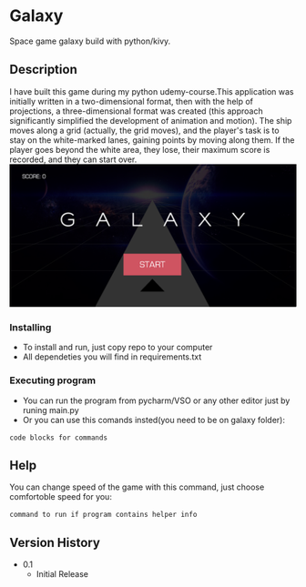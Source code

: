 # Galaxy

Space game galaxy build with python/kivy.

## Description

I have built this game during my python udemy-course.This application was initially written in a two-dimensional format, then with the help of projections, a three-dimensional format was created (this approach significantly simplified the development of animation and motion). The ship moves along a grid (actually, the grid moves), and the player's task is to stay on the white-marked lanes, gaining points by moving along them. If the player goes beyond the white area, they lose, their maximum score is recorded, and they can start over.  
![Screenshot from the game](https://github.com/Valeronf/galaxy/blob/main/Screenshot%202024-03-05%20at%2015.24.43.png)
### Installing

* To install and run, just copy repo to your computer
* All dependeties you will find in requirements.txt

### Executing program

* You can run the program from pycharm/VSO or any other editor just by runing main.py
* Or you can use this comands insted(you need to be on galaxy folder):
```
code blocks for commands
```

## Help

You can change speed of the game with this command, just choose comfortoble speed for you:
```
command to run if program contains helper info
```

## Version History

* 0.1
    * Initial Release
